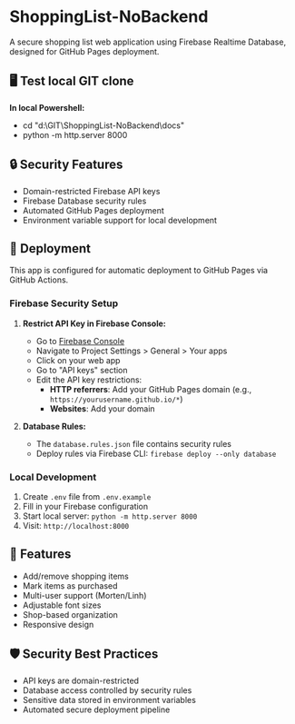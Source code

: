 # ShoppingList-NoBackend

A secure shopping list web application using Firebase Realtime Database, designed for GitHub Pages deployment.

## 🖥 Test local GIT clone

**In local Powershell:**
- cd "d:\GIT\ShoppingList-NoBackend\docs"
- python -m http.server 8000


## 🔒 Security Features

- Domain-restricted Firebase API keys
- Firebase Database security rules
- Automated GitHub Pages deployment
- Environment variable support for local development

## 🚀 Deployment

This app is configured for automatic deployment to GitHub Pages via GitHub Actions.

### Firebase Security Setup

1. **Restrict API Key in Firebase Console:**
   - Go to [Firebase Console](https://console.firebase.google.com)
   - Navigate to Project Settings > General > Your apps
   - Click on your web app
   - Go to "API keys" section
   - Edit the API key restrictions:
     - **HTTP referrers**: Add your GitHub Pages domain (e.g., `https://yourusername.github.io/*`)
     - **Websites**: Add your domain

2. **Database Rules:**
   - The `database.rules.json` file contains security rules
   - Deploy rules via Firebase CLI: `firebase deploy --only database`

### Local Development

1. Create `.env` file from `.env.example`
2. Fill in your Firebase configuration
3. Start local server: `python -m http.server 8000`
4. Visit: `http://localhost:8000`

## 📱 Features

- Add/remove shopping items
- Mark items as purchased
- Multi-user support (Morten/Linh)
- Adjustable font sizes
- Shop-based organization
- Responsive design

## 🛡️ Security Best Practices

- API keys are domain-restricted
- Database access controlled by security rules
- Sensitive data stored in environment variables
- Automated secure deployment pipeline

